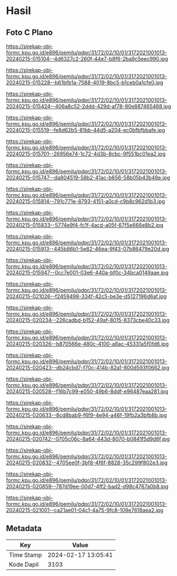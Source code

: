 # Hasil

## Foto C Plano

https://sirekap-obj-formc.kpu.go.id/e896/pemilu/pdpr/31/72/02/10/01/3172021001013-20240215-015104--4d6327c2-260f-44e7-b8f6-2ba9c5eec990.jpg

https://sirekap-obj-formc.kpu.go.id/e896/pemilu/pdpr/31/72/02/10/01/3172021001013-20240215-015228--b61bfb1a-7588-4019-8bc5-b1ceb0a1cfe0.jpg

https://sirekap-obj-formc.kpu.go.id/e896/pemilu/pdpr/31/72/02/10/01/3172021001013-20240215-015424--406a8c52-2ddd-429d-af78-80e887465468.jpg

https://sirekap-obj-formc.kpu.go.id/e896/pemilu/pdpr/31/72/02/10/01/3172021001013-20240215-015519--fe8d62b5-81bb-44d5-a204-ec0bfbfbbafe.jpg

https://sirekap-obj-formc.kpu.go.id/e896/pemilu/pdpr/31/72/02/10/01/3172021001013-20240215-015701--26956e74-1c72-4d3b-8cbc-9f551bc01ea2.jpg

https://sirekap-obj-formc.kpu.go.id/e896/pemilu/pdpr/31/72/02/10/01/3172021001013-20240215-015747--da804519-58b2-41ac-b656-58b05b43b48e.jpg

https://sirekap-obj-formc.kpu.go.id/e896/pemilu/pdpr/31/72/02/10/01/3172021001013-20240215-015814--791c771e-8793-4151-a0cd-c9b8c962d1b3.jpg

https://sirekap-obj-formc.kpu.go.id/e896/pemilu/pdpr/31/72/02/10/01/3172021001013-20240215-015833--5774e9f4-fc1f-4acd-a05f-67f5e666e8b2.jpg

https://sirekap-obj-formc.kpu.go.id/e896/pemilu/pdpr/31/72/02/10/01/3172021001013-20240215-015913--445b86b1-5e82-46ea-9f43-07b86479e20d.jpg

https://sirekap-obj-formc.kpu.go.id/e896/pemilu/pdpr/31/72/02/10/01/3172021001013-20240215-015947--0cc7e001-03e6-440a-bf0c-34bca0149aae.jpg

https://sirekap-obj-formc.kpu.go.id/e896/pemilu/pdpr/31/72/02/10/01/3172021001013-20240215-021026--f2459498-334f-42c5-be3e-d5127196d6af.jpg

https://sirekap-obj-formc.kpu.go.id/e896/pemilu/pdpr/31/72/02/10/01/3172021001013-20240215-020234--226cadbd-b152-49af-8015-8373cbe40c33.jpg

https://sirekap-obj-formc.kpu.go.id/e896/pemilu/pdpr/31/72/02/10/01/3172021001013-20240215-020326--b870566e-480c-4100-a6ac-45331a5f0fd6.jpg

https://sirekap-obj-formc.kpu.go.id/e896/pemilu/pdpr/31/72/02/10/01/3172021001013-20240215-020423--db24cbd7-f70c-414b-82a1-800d593f0662.jpg

https://sirekap-obj-formc.kpu.go.id/e896/pemilu/pdpr/31/72/02/10/01/3172021001013-20240215-020528--f16b7c99-e050-49b6-8ddf-e96487eaa281.jpg

https://sirekap-obj-formc.kpu.go.id/e896/pemilu/pdpr/31/72/02/10/01/3172021001013-20240215-020633--8cd8bab9-f6f9-4e94-a46f-19fb2a3bfb8b.jpg

https://sirekap-obj-formc.kpu.go.id/e896/pemilu/pdpr/31/72/02/10/01/3172021001013-20240215-020742--0705c06c-8a64-443d-8070-b0841f5d9d8f.jpg

https://sirekap-obj-formc.kpu.go.id/e896/pemilu/pdpr/31/72/02/10/01/3172021001013-20240215-020832--4705ee0f-3bf8-4f6f-8828-35c299f802e3.jpg

https://sirekap-obj-formc.kpu.go.id/e896/pemilu/pdpr/31/72/02/10/01/3172021001013-20240215-020859--787d19ee-00d7-4ff2-bad2-d98c4767a0b8.jpg

https://sirekap-obj-formc.kpu.go.id/e896/pemilu/pdpr/31/72/02/10/01/3172021001013-20240215-021001--ca21ae01-04c1-4a75-9fc8-109e7618aea2.jpg


## Metadata

| Key        | Value               |
| ---------- | ------------------- |
| Time Stamp | 2024-02-17 13:05:41 |
| Kode Dapil | 3103                |



